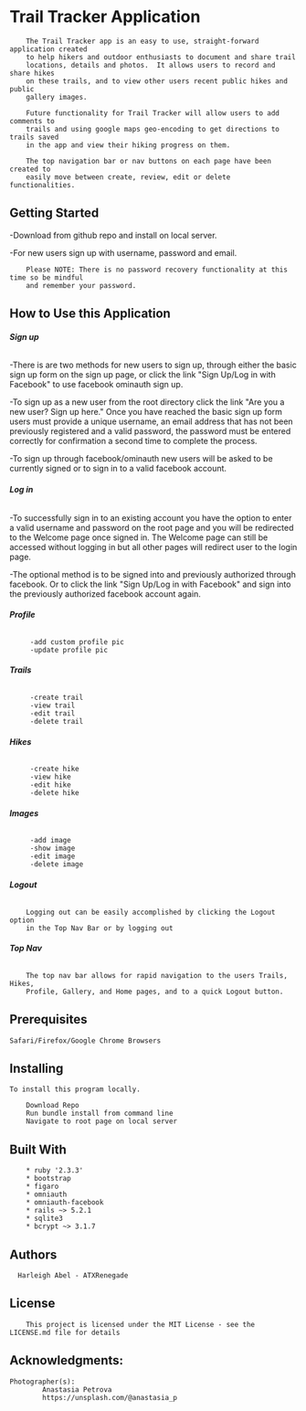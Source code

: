 # Trail Tracker Application

		The Trail Tracker app is an easy to use, straight-forward application created
		to help hikers and outdoor enthusiasts to document and share trail
		locations, details and photos.  It allows users to record and share hikes
		on these trails, and to view other users recent public hikes and public
		gallery images.

		Future functionality for Trail Tracker will allow users to add comments to
		trails and using google maps geo-encoding to get directions to trails saved
		in the app and view their hiking progress on them.

		The top navigation bar or nav buttons on each page have been created to
		easily move between create, review, edit or delete functionalities.

## Getting Started

-Download from github repo and install on local server.

-For new users sign up with username, password and email.

		Please NOTE: There is no password recovery functionality at this time so be mindful
		and remember your password.

## How to Use this Application
######  **Sign up**
-There is are two methods for new users to sign up, through either the basic
sign up form on the sign up page, or click the link "Sign Up/Log in with
Facebook" to use facebook ominauth sign up.

-To sign up as a new user from the root directory click the link "Are you a
new user? Sign up here."  Once you have reached the basic sign up form
users must provide a unique username, an email address that has not been
previously registered and a valid password, the password must be entered
correctly for confirmation a second time to complete the process.

-To sign up through facebook/ominauth new users will be asked to be
currently signed or to sign in to a valid facebook account.

######  **Log in**

-To successfully sign in to an existing account you have the option to
enter a valid username and password on the root page and you will be
redirected to the Welcome page once signed in. The Welcome page can still
be accessed without logging in but all other pages will redirect user to
the login page.

-The optional method is to be signed into and previously authorized through
facebook. Or to click the link "Sign Up/Log in with Facebook" and sign into
the previously authorized facebook account again.


###### **Profile**
		 -add custom profile pic
		 -update profile pic
###### **Trails**
		 -create trail
		 -view trail
		 -edit trail
		 -delete trail
###### **Hikes**
		 -create hike
		 -view hike
		 -edit hike
		 -delete hike
###### **Images**
		 -add image
		 -show image
		 -edit image
		 -delete image

###### **Logout**
		Logging out can be easily accomplished by clicking the Logout option
		in the Top Nav Bar or by logging out
###### **Top Nav**
		The top nav bar allows for rapid navigation to the users Trails, Hikes,
		Profile, Gallery, and Home pages, and to a quick Logout button.


## Prerequisites

	Safari/Firefox/Google Chrome Browsers

## Installing

	To install this program locally.

	    Download Repo
	    Run bundle install from command line
	    Navigate to root page on local server

## Built With
		* ruby '2.3.3'
		* bootstrap
		* figaro
		* omniauth
		* omniauth-facebook
		* rails ~> 5.2.1
		* sqlite3
		* bcrypt ~> 3.1.7

## Authors
	  Harleigh Abel - ATXRenegade

## License
		This project is licensed under the MIT License - see the LICENSE.md file for details

## Acknowledgments:

    Photographer(s):
			Anastasia Petrova
			https://unsplash.com/@anastasia_p
